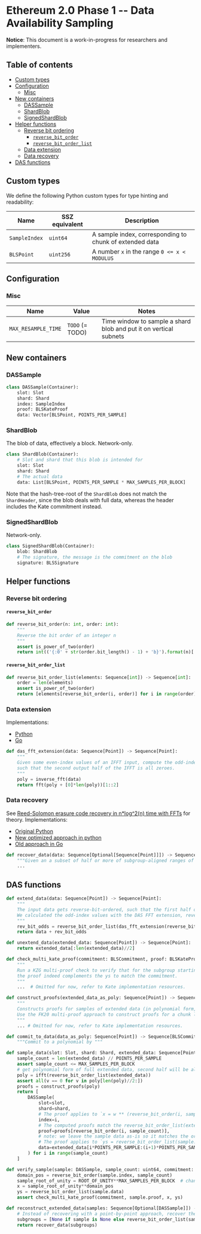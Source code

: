 # Ethereum 2.0 Phase 1 -- Data Availability Sampling

**Notice**: This document is a work-in-progress for researchers and implementers.

## Table of contents

<!-- START doctoc generated TOC please keep comment here to allow auto update -->
<!-- DON'T EDIT THIS SECTION, INSTEAD RE-RUN doctoc TO UPDATE -->

- [Custom types](#custom-types)
- [Configuration](#configuration)
  - [Misc](#misc)
- [New containers](#new-containers)
  - [DASSample](#dassample)
  - [ShardBlob](#shardblob)
  - [SignedShardBlob](#signedshardblob)
- [Helper functions](#helper-functions)
  - [Reverse bit ordering](#reverse-bit-ordering)
    - [`reverse_bit_order`](#reverse_bit_order)
    - [`reverse_bit_order_list`](#reverse_bit_order_list)
  - [Data extension](#data-extension)
  - [Data recovery](#data-recovery)
- [DAS functions](#das-functions)

<!-- END doctoc generated TOC please keep comment here to allow auto update -->

## Custom types

We define the following Python custom types for type hinting and readability:

| Name | SSZ equivalent | Description |
| - | - | - |
| `SampleIndex` | `uint64` | A sample index, corresponding to chunk of extended data |
| `BLSPoint` | `uint256` | A number `x` in the range `0 <= x < MODULUS` |


## Configuration

### Misc

| Name | Value | Notes |
| - | - | - |
| `MAX_RESAMPLE_TIME` | `TODO` (= TODO) | Time window to sample a shard blob and put it on vertical subnets |


## New containers

### DASSample

```python
class DASSample(Container):
    slot: Slot
    shard: Shard
    index: SampleIndex
    proof: BLSKateProof
    data: Vector[BLSPoint, POINTS_PER_SAMPLE]
```

### ShardBlob

The blob of data, effectively a block. Network-only.

```python
class ShardBlob(Container):
    # Slot and shard that this blob is intended for
    slot: Slot
    shard: Shard
    # The actual data
    data: List[BLSPoint, POINTS_PER_SAMPLE * MAX_SAMPLES_PER_BLOCK]
```

Note that the hash-tree-root of the `ShardBlob` does not match the `ShardHeader`, 
since the blob deals with full data, whereas the header includes the Kate commitment instead.

### SignedShardBlob

Network-only.

```python
class SignedShardBlob(Container):
    blob: ShardBlob
    # The signature, the message is the commitment on the blob
    signature: BLSSignature
```


## Helper functions

### Reverse bit ordering

#### `reverse_bit_order`

```python
def reverse_bit_order(n: int, order: int):
    """
    Reverse the bit order of an integer n
    """
    assert is_power_of_two(order)
    return int(('{:0' + str(order.bit_length() - 1) + 'b}').format(n)[::-1], 2)
```

#### `reverse_bit_order_list`

```python
def reverse_bit_order_list(elements: Sequence[int]) -> Sequence[int]:
    order = len(elements)
    assert is_power_of_two(order)
    return [elements[reverse_bit_order(i, order)] for i in range(order)]
```

### Data extension

Implementations:
- [Python](https://github.com/protolambda/partial_fft/blob/master/das_fft.py)
- [Go](https://github.com/protolambda/go-kate/blob/master/das_extension.go)

```python
def das_fft_extension(data: Sequence[Point]) -> Sequence[Point]:
    """
    Given some even-index values of an IFFT input, compute the odd-index inputs,
    such that the second output half of the IFFT is all zeroes.
    """
    poly = inverse_fft(data)
    return fft(poly + [0]*len(poly))[1::2]
```

### Data recovery

See [Reed-Solomon erasure code recovery in n*log^2(n) time with FFTs](https://ethresear.ch/t/reed-solomon-erasure-code-recovery-in-n-log-2-n-time-with-ffts/3039) for theory.
Implementations:
- [Original Python](https://github.com/ethereum/research/blob/master/mimc_stark/recovery.py)
- [New optimized approach in python](https://github.com/ethereum/research/tree/master/polynomial_reconstruction)
- [Old approach in Go](https://github.com/protolambda/go-kate/blob/master/recovery.go)

```python
def recover_data(data: Sequence[Optional[Sequence[Point]]]) -> Sequence[Point]:
    """Given an a subset of half or more of subgroup-aligned ranges of values, recover the None values."""
    ...
```

## DAS functions

```python
def extend_data(data: Sequence[Point]) -> Sequence[Point]:
    """
    The input data gets reverse-bit-ordered, such that the first half of the final output matches the original data.
    We calculated the odd-index values with the DAS FFT extension, reverse-bit-order to put them in the second half.
    """
    rev_bit_odds = reverse_bit_order_list(das_fft_extension(reverse_bit_order_list(data)))
    return data + rev_bit_odds
```

```python
def unextend_data(extended_data: Sequence[Point]) -> Sequence[Point]:
    return extended_data[:len(extended_data)//2]
```

```python
def check_multi_kate_proof(commitment: BLSCommitment, proof: BLSKateProof, x: Point, ys: Sequence[Point]) -> bool:
    """
    Run a KZG multi-proof check to verify that for the subgroup starting at x,
    the proof indeed complements the ys to match the commitment.
    """
    ...  # Omitted for now, refer to Kate implementation resources.
```

```python
def construct_proofs(extended_data_as_poly: Sequence[Point]) -> Sequence[BLSKateProof]:
    """
    Constructs proofs for samples of extended data (in polynomial form, 2nd half being zeroes).
    Use the FK20 multi-proof approach to construct proofs for a chunk length of POINTS_PER_SAMPLE.
    """
    ... # Omitted for now, refer to Kate implementation resources.
```

```python
def commit_to_data(data_as_poly: Sequence[Point]) -> Sequence[BLSCommitment]:
    """Commit to a polynomial by """
```

```python
def sample_data(slot: Slot, shard: Shard, extended_data: Sequence[Point]) -> Sequence[DASSample]:
    sample_count = len(extended_data) // POINTS_PER_SAMPLE
    assert sample_count <= MAX_SAMPLES_PER_BLOCK
    # get polynomial form of full extended data, second half will be all zeroes.
    poly = ifft(reverse_bit_order_list(extended_data))
    assert all(v == 0 for v in poly[len(poly)//2:])
    proofs = construct_proofs(poly)
    return [
        DASSample(
            slot=slot,
            shard=shard,
            # The proof applies to `x = w ** (reverse_bit_order(i, sample_count) * POINTS_PER_SAMPLE)`
            index=i,
            # The computed proofs match the reverse_bit_order_list(extended_data), undo that to get the right proof.
            proof=proofs[reverse_bit_order(i, sample_count)],
            # note: we leave the sample data as-is so it matches the original nicely.
            # The proof applies to `ys = reverse_bit_order_list(sample.data)`
            data=extended_data[i*POINTS_PER_SAMPLE:(i+1)*POINTS_PER_SAMPLE]
        ) for i in range(sample_count)
    ]
```

```python
def verify_sample(sample: DASSample, sample_count: uint64, commitment: BLSCommitment):
    domain_pos = reverse_bit_order(sample.index, sample_count)
    sample_root_of_unity = ROOT_OF_UNITY**MAX_SAMPLES_PER_BLOCK  # change point-level to sample-level domain
    x = sample_root_of_unity**domain_pos
    ys = reverse_bit_order_list(sample.data)
    assert check_multi_kate_proof(commitment, sample.proof, x, ys)
```

```python
def reconstruct_extended_data(samples: Sequence[Optional[DASSample]]) -> Sequence[Point]:
    # Instead of recovering with a point-by-point approach, recover the samples by recovering missing subgroups.
    subgroups = [None if sample is None else reverse_bit_order_list(sample.data) for sample in samples]
    return recover_data(subgroups)
```
